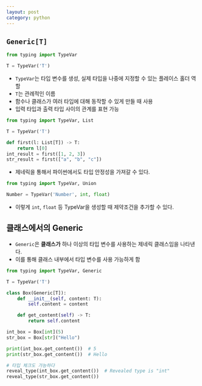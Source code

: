 ```yaml
---
layout: post
category: python
---
```


## `Generic[T]`

```python
from typing import TypeVar

T = TypeVar('T')
```

- `TypeVar`는 타입 변수를 생성, 실제 타입을 나중에 지정할 수 있는 플레이스 홀더 역할
- `T`는 관례적인 이름
- 함수나 클래스가 여러 타입에 대해 동작할 수 있게 만들 때 사용
- 입력 타입과 출력 타입 사이의 관계를 표현 가능

```python
from typing import TypeVar, List

T = TypeVar('T')

def first(l: List[T]) -> T:
    return l[0]
int_result = first([1, 2, 3])
str_result = first(["a", "b", "c"])
```

- 제네릭을 통해서 파이썬에서도 타입 안정성을 가져갈 수 있다.

```python
from typing import TypeVar, Union

Number = TypeVar('Number', int, float)
```

- 이렇게 `int`, `float` 등 TypeVar을 생성할 때 제약조건을 추가할 수 있다.

## 클래스에서의 Generic

- `Generic`은 **클래스가** 하나 이상의 타입 변수를 사용하는 제네릭 클래스임을 나타낸다.
- 이를 통해 클래스 내부에서 타입 변수를 사용 가능하게 함

```python
from typing import TypeVar, Generic

T = TypeVar('T')

class Box(Generic[T]):
    def __init__(self, content: T):
        self.content = content

    def get_content(self) -> T:
        return self.content

int_box = Box[int](5)
str_box = Box[str]("Hello")

print(int_box.get_content())  # 5
print(str_box.get_content())  # Hello

# 타입 체크도 가능하다
reveal_type(int_box.get_content())  # Revealed type is "int"
reveal_type(str_box.get_content())
```